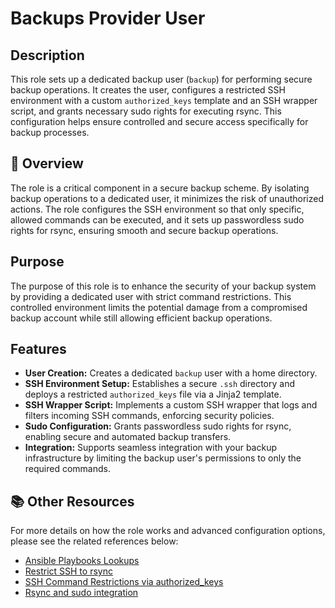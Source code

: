 # Backups Provider User

## Description

This role sets up a dedicated backup user (`backup`) for performing secure backup operations. It creates the user, configures a restricted SSH environment with a custom `authorized_keys` template and an SSH wrapper script, and grants necessary sudo rights for executing rsync. This configuration helps ensure controlled and secure access specifically for backup processes.

## 📌 Overview

The role is a critical component in a secure backup scheme. By isolating backup operations to a dedicated user, it minimizes the risk of unauthorized actions. The role configures the SSH environment so that only specific, allowed commands can be executed, and it sets up passwordless sudo rights for rsync, ensuring smooth and secure backup operations.

## Purpose

The purpose of this role is to enhance the security of your backup system by providing a dedicated user with strict command restrictions. This controlled environment limits the potential damage from a compromised backup account while still allowing efficient backup operations.

## Features

- **User Creation:** Creates a dedicated `backup` user with a home directory.
- **SSH Environment Setup:** Establishes a secure `.ssh` directory and deploys a restricted `authorized_keys` file via a Jinja2 template.
- **SSH Wrapper Script:** Implements a custom SSH wrapper that logs and filters incoming SSH commands, enforcing security policies.
- **Sudo Configuration:** Grants passwordless sudo rights for rsync, enabling secure and automated backup transfers.
- **Integration:** Supports seamless integration with your backup infrastructure by limiting the backup user's permissions to only the required commands.

## 📚 Other Resources

For more details on how the role works and advanced configuration options, please see the related references below:
- [Ansible Playbooks Lookups](https://docs.ansible.com/ansible/latest/user_guide/playbooks_lookups.html#id3)
- [Restrict SSH to rsync](http://gergap.de/restrict-ssh-to-rsync.html)
- [SSH Command Restrictions via authorized_keys](https://www.thomas-krenn.com/de/wiki/Ausf%C3%BChrbare_SSH-Kommandos_per_authorized_keys_einschr%C3%A4nken)
- [Rsync and sudo integration](https://askubuntu.com/questions/719439/using-rsync-with-sudo-on-the-destination-machine)
